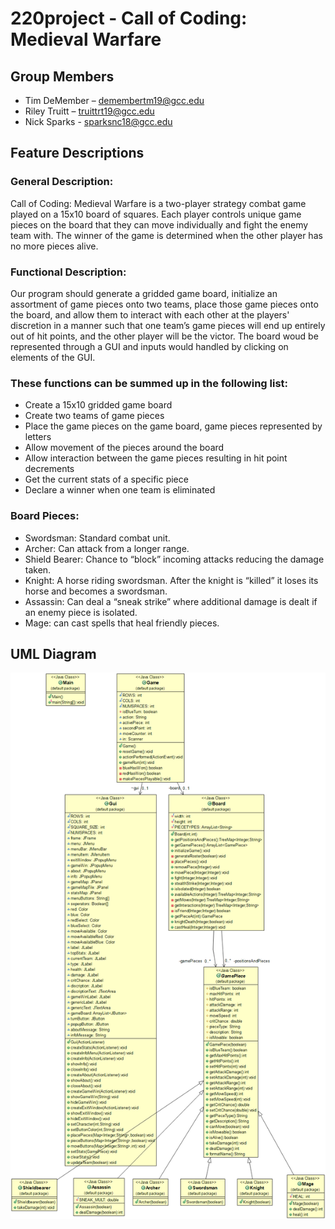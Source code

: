 # 220project - Call of Coding: Medieval Warfare
## Group Members
-	Tim DeMember – demembertm19@gcc.edu
-	Riley Truitt – truittrt19@gcc.edu
-	Nick Sparks - sparksnc18@gcc.edu

## Feature Descriptions
### General Description:
Call of Coding: Medieval Warfare is a two-player strategy combat game played on a 15x10 board of squares. Each player controls unique game pieces on the board that they can move individually and fight the enemy team with. The winner of the game is determined when the other player has no more pieces alive.

### Functional Description:
Our program should generate a gridded game board, initialize an assortment of game pieces onto two teams, place those game pieces onto the board, and allow them to interact with each other at the players' discretion in a manner such that one team’s game pieces will end up entirely out of hit points, and the other player will be the victor. The board woud be represented through a GUI and inputs would handled by clicking on elements of the GUI. 

### These functions can be summed up in the following list:
-	Create a 15x10 gridded game board
-	Create two teams of game pieces
-	Place the game pieces on the game board, game pieces represented by letters
-	Allow movement of the pieces around the board
-	Allow interaction between the game pieces resulting in hit point decrements
-	Get the current stats of a specific piece
-	Declare a winner when one team is eliminated
### Board Pieces:
-	Swordsman: Standard combat unit.
-	Archer: Can attack from a longer range.
-	Shield Bearer: Chance to “block” incoming attacks reducing the damage taken.
-	Knight: A horse riding swordsman. After the knight is “killed” it loses its horse and becomes a swordsman.
-	Assassin: Can deal a “sneak strike” where additional damage is dealt if an enemy piece is isolated. 
-	Mage: can cast spells that heal friendly pieces. 

## UML Diagram
![UML Diagram](/UML_Diagram.png)
